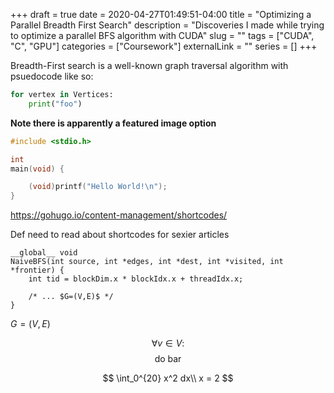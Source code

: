 +++ 
draft = true
date = 2020-04-27T01:49:51-04:00
title = "Optimizing a Parallel Breadth First Search"
description = "Discoveries I made while trying to optimize a parallel BFS algorithm with CUDA"
slug = "" 
tags = ["CUDA", "C", "GPU"]
categories = ["Coursework"]
externalLink = ""
series = []
+++

Breadth-First search is a well-known graph traversal algorithm with psuedocode
like so:

```python
for vertex in Vertices:
    print("foo")
```

**Note there is apparently a featured image option**

```c {linenos=table,hl_lines=[4,"1-2"],linenostart=30}
#include <stdio.h>

int
main(void) {

    (void)printf("Hello World!\n");
}
```

https://gohugo.io/content-management/shortcodes/

Def need to read about shortcodes for sexier articles

```cuda
__global__ void
NaiveBFS(int source, int *edges, int *dest, int *visited, int *frontier) {
    int tid = blockDim.x * blockIdx.x + threadIdx.x;

    /* ... $G=(V,E)$ */
}
```

$G = (V, E)$

$$
\forall v \in V:
$$
$$
\text{do bar}
$$

$$
\int_0^{20} x^2 dx\\
x = 2
$$

